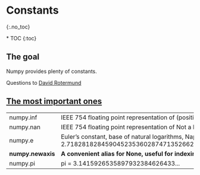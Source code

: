 # Constants 
{:.no_toc}

<nav markdown="1" class="toc-class">
* TOC
{:toc}
</nav>

## The goal

Numpy provides plenty of constants. 

Questions to [David Rotermund](mailto:davrot@uni-bremen.de)

## [The most important ones](https://numpy.org/doc/stable/reference/constants.html)

|||
|---|---|
|numpy.inf​|IEEE 754 floating point representation of (positive) infinity.​|
|numpy.nan​|IEEE 754 floating point representation of Not a Number (NaN).​|
|numpy.e​|Euler’s constant, base of natural logarithms, Napier’s constant.​ e = 2.71828182845904523536028747135266249775724709369995...​|
|**numpy.newaxis**​ | **A convenient alias for None, useful for indexing arrays**​ |
|numpy.pi​|pi = 3.1415926535897932384626433...​|

